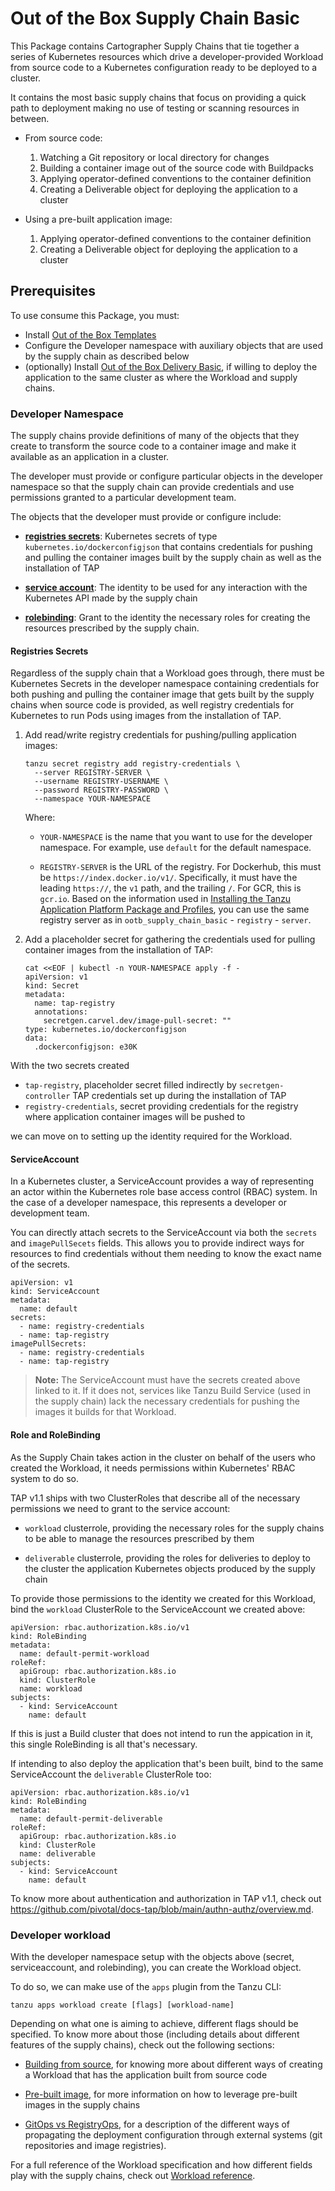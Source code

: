 # Out of the Box Supply Chain Basic

This Package contains Cartographer Supply Chains that tie together a series of
Kubernetes resources which drive a developer-provided Workload from source code
to a Kubernetes configuration ready to be deployed to a cluster.

It contains the most basic supply chains that focus on providing a quick path
to deployment making no use of testing or scanning resources in between.

- From source code:

  1. Watching a Git repository or local directory for changes
  1. Building a container image out of the source code with Buildpacks
  1. Applying operator-defined conventions to the container definition
  1. Creating a Deliverable object for deploying the application to a cluster

- Using a pre-built application image:

  1. Applying operator-defined conventions to the container definition
  1. Creating a Deliverable object for deploying the application to a cluster


## <a id="prerequisites"></a> Prerequisites

To use consume this Package, you must:

- Install [Out of the Box Templates](ootb-templates.html)
- Configure the Developer namespace with auxiliary objects that are used by the
  supply chain as described below
- (optionally) Install [Out of the Box Delivery
  Basic](ootb-delivery-basic.html), if willing to deploy the application to the
same cluster as where the Workload and supply chains.


### <a id="developer-namespace"></a> Developer Namespace

The supply chains provide definitions of many of the objects that they create
to transform the source code to a container image and make it available as an
application in a cluster.

The developer must provide or configure particular objects in the developer
namespace so that the supply chain can provide credentials and use permissions
granted to a particular development team.

The objects that the developer must provide or configure include:

- **[registries secrets](#registries-secrets)**: Kubernetes secrets of type
  `kubernetes.io/dockerconfigjson` that contains credentials for pushing and
  pulling the container images built by the supply chain as well as the
  installation of TAP

- **[service account](#service-account)**: The identity to be used for any
  interaction with the Kubernetes API made by the supply chain

- **[rolebinding](#role-rolebinding)**: Grant to the identity the necessary
  roles for creating the resources prescribed by the supply chain.


#### <a id="registries-secrets"></a> Registries Secrets

Regardless of the supply chain that a Workload goes through, there must be
Kubernetes Secrets in the developer namespace containing credentials for both
pushing and pulling the container image that gets built by the supply chains
when source code is provided, as well registry credentials for Kubernetes to
run Pods using images from the installation of TAP. 

1. Add read/write registry credentials for pushing/pulling application images:

    ```
    tanzu secret registry add registry-credentials \
      --server REGISTRY-SERVER \
      --username REGISTRY-USERNAME \
      --password REGISTRY-PASSWORD \
      --namespace YOUR-NAMESPACE
    ```

    Where:

    - `YOUR-NAMESPACE` is the name that you want to use for the developer
      namespace.  For example, use `default` for the default namespace.

    - `REGISTRY-SERVER` is the URL of the registry. For Dockerhub, this must be
      `https://index.docker.io/v1/`. Specifically, it must have the leading
      `https://`, the `v1` path, and the trailing `/`. For GCR, this is
      `gcr.io`.  Based on the information used in [Installing the Tanzu
      Application Platform Package and Profiles](install.md), you can use the
      same registry server as in `ootb_supply_chain_basic` - `registry` -
      `server`.

1. Add a placeholder secret for gathering the credentials used for pulling
   container images from the installation of TAP:

    ```
    cat <<EOF | kubectl -n YOUR-NAMESPACE apply -f -
    apiVersion: v1
    kind: Secret
    metadata:
      name: tap-registry
      annotations:
        secretgen.carvel.dev/image-pull-secret: ""
    type: kubernetes.io/dockerconfigjson
    data:
      .dockerconfigjson: e30K
    ```

With the two secrets  created

- `tap-registry`, placeholder secret filled indirectly by
  `secretgen-controller` TAP credentials set up during the installation of TAP
- `registry-credentials`, secret providing credentials for the registry where
  application container images will be pushed to

we can move on to setting up the identity required for the Workload.


#### <a id="service-account"></a> ServiceAccount

In a Kubernetes cluster, a ServiceAccount provides a way of representing an
actor within the Kubernetes role base access control (RBAC) system. In the case
of a developer namespace, this represents a developer or development team.

You can directly attach secrets to the ServiceAccount via both the `secrets`
and `imagePullSecets` fields. This allows you to provide indirect ways for
resources to find credentials without them needing to know the exact name of
the secrets.

```
apiVersion: v1
kind: ServiceAccount
metadata:
  name: default
secrets:
  - name: registry-credentials
  - name: tap-registry
imagePullSecrets:
  - name: registry-credentials
  - name: tap-registry
```

> **Note:** The ServiceAccount must have the secrets created above linked to it. If
> it does not, services like Tanzu Build Service (used in the supply chain)
> lack the necessary credentials for pushing the images it builds for that
> Workload.


#### <a id="role-rolebinding"></a> Role and RoleBinding

As the Supply Chain takes action in the cluster on behalf of the users who
created the Workload, it needs permissions within Kubernetes' RBAC system to do
so.

TAP v1.1 ships with two ClusterRoles that describe all of the necessary
permissions we need to grant to the service account:

- `workload` clusterrole, providing the necessary roles for the supply chains
  to be able to manage the resources prescribed by them

- `deliverable` clusterrole, providing the roles for deliveries to deploy to
  the cluster the application Kubernetes objects produced by the supply chain

To provide those permissions to the identity we created for this Workload, bind
the `workload` ClusterRole to the ServiceAccount we created above:

```
apiVersion: rbac.authorization.k8s.io/v1
kind: RoleBinding
metadata:
  name: default-permit-workload
roleRef:
  apiGroup: rbac.authorization.k8s.io
  kind: ClusterRole
  name: workload
subjects:
  - kind: ServiceAccount
    name: default
```

If this is just a Build cluster that does not intend to run the appication in
it, this single RoleBinding is all that's necessary.

If intending to also deploy the application that's been built, bind to the same
ServiceAccount the `deliverable` ClusterRole too:

```
apiVersion: rbac.authorization.k8s.io/v1
kind: RoleBinding
metadata:
  name: default-permit-deliverable
roleRef:
  apiGroup: rbac.authorization.k8s.io
  kind: ClusterRole
  name: deliverable
subjects:
  - kind: ServiceAccount
    name: default
```

To know more about authentication and authorization in TAP v1.1, check out
https://github.com/pivotal/docs-tap/blob/main/authn-authz/overview.md.

### <a id="developer-workload"></a> Developer workload

With the developer namespace setup with the objects above (secret,
serviceaccount, and rolebinding), you can create the Workload object.

To do so, we can make use of the `apps` plugin from the Tanzu CLI:

```
tanzu apps workload create [flags] [workload-name]
```

Depending on what one is aiming to achieve, different flags should be
specified. To know more about those (including details about different features
of the supply chains), check out the following sections:

- [Building from source](building-from-source.md), for knowing more about
  different ways of creating a Workload that has the application built from
  source code

- [Pre-built image](pre-built-image.md), for more information on how to
  leverage pre-built images in the supply chains

- [GitOps vs RegistryOps](gitops-vs-regops.md), for a description of the
  different ways of propagating the deployment configuration through external
  systems (git repositories and image registries).

For a full reference of the Workload specification and how different fields
play with the supply chains, check out [Workload reference](workload.md).
